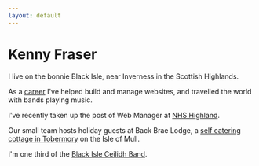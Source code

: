 ```yaml
---
layout: default
---
```

# Kenny Fraser
    
I live on the bonnie Black Isle, near Inverness in the Scottish Highlands.

As a [career](/about/) I've helped build and manage websites, and travelled the world with bands playing music. 

I've recently taken up the post of Web Manager at [NHS Highland](https://www.nhshighland.scot.nhs.uk/).
  
Our small team hosts holiday guests at Back Brae Lodge, a [self catering cottage in Tobermory](https://mull.co/) on the Isle of Mull.

I'm one third of the [Black Isle Ceilidh Band](https://blackisle.band/).